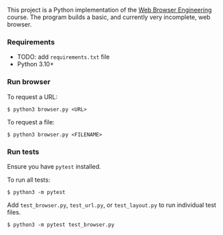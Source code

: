 This project is a Python implementation of the [Web Browser Engineering](http://browser.engineering) course. The program builds a basic, and currently very incomplete, web browser.

### Requirements

- TODO: add `requirements.txt` file
- Python 3.10+

### Run browser

To request a URL:

```
$ python3 browser.py <URL>
```

To request a file:

```
$ python3 browser.py <FILENAME>
```

### Run tests

Ensure you have `pytest` installed.

To run all tests:

```
$ python3 -m pytest
```

Add `test_browser.py`, `test_url.py`, or `test_layout.py` to run individual test files.

```
$ python3 -m pytest test_browser.py
```
